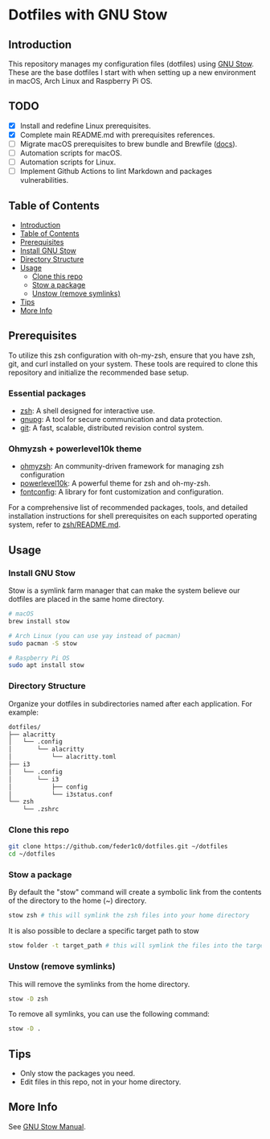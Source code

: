 # Dotfiles with GNU Stow

## Introduction

This repository manages my configuration files (dotfiles) using [GNU Stow](https://www.gnu.org/software/stow/). These are the base dotfiles I start with when setting up a new environment in macOS, Arch Linux and Raspberry Pi OS.

## TODO

- [x] Install and redefine Linux prerequisites.
- [x] Complete main README.md with prerequisites references.
- [ ] Migrate macOS prerequisites to brew bundle and Brewfile ([docs](https://docs.brew.sh/Brew-Bundle-and-Brewfile)).
- [ ] Automation scripts for macOS.
- [ ] Automation scripts for Linux.
- [ ] Implement Github Actions to lint Markdown and packages vulnerabilities.

## Table of Contents

- [Introduction](#introduction)
- [Table of Contents](#table-of-contents)
- [Prerequisites](#prerequisites)
- [Install GNU Stow](#install-gnu-stow)
- [Directory Structure](#directory-structure)
- [Usage](#usage)
  - [Clone this repo](#clone-this-repo)
  - [Stow a package](#stow-a-package)
  - [Unstow (remove symlinks)](#unstow-remove-symlinks)
- [Tips](#tips)
- [More Info](#more-info)

## Prerequisites

To utilize this zsh configuration with oh-my-zsh, ensure that you have zsh, git, and curl installed on your system. These tools are required to clone this repository and initialize the recommended base setup.

### Essential packages

- [zsh](https://github.com/zsh-users/zsh): A shell designed for interactive use.
- [gnupg](https://gnupg.org/): A tool for secure communication and data protection.
- [git](https://github.com/git/git): A fast, scalable, distributed revision control system.

### Ohmyzsh + powerlevel10k theme

- [ohmyzsh](https://github.com/ohmyzsh/ohmyzsh): An community-driven framework for managing zsh configuration
- [powerlevel10k](https://github.com/romkatv/powerlevel10k): A powerful theme for zsh and oh-my-zsh.
- [fontconfig](https://github.com/centricular/fontconfig): A library for font customization and configuration.

For a comprehensive list of recommended packages, tools, and detailed installation instructions for shell prerequisites on each supported operating system, refer to [zsh/README.md](zsh/README.md).

## Usage

### Install GNU Stow

Stow is a symlink farm manager that can make the system believe our dotfiles are placed in the same home directory.

```bash
# macOS
brew install stow

# Arch Linux (you can use yay instead of pacman)
sudo pacman -S stow

# Raspberry Pi OS
sudo apt install stow 
```

### Directory Structure

Organize your dotfiles in subdirectories named after each application. For example:

```bash
dotfiles/
├── alacritty
│   └── .config
│       └── alacritty
│           └── alacritty.toml
├── i3
│   └── .config
│       └── i3
│           ├── config
│           └── i3status.conf
└── zsh
    └── .zshrc
```


### Clone this repo

```bash
git clone https://github.com/feder1c0/dotfiles.git ~/dotfiles
cd ~/dotfiles
```

### Stow a package

By default the "stow" command will create a symbolic link from the contents of the directory to the home (~) directory.

```bash
stow zsh # this will symlink the zsh files into your home directory
```

It is also possible to declare a specific target path to stow

```bash
stow folder -t target_path # this will symlink the files into the target path
```

### Unstow (remove symlinks)

This will remove the symlinks from the home directory.

```bash
stow -D zsh
```

To remove all symlinks, you can use the following command:

```bash
stow -D .
```

## Tips

- Only stow the packages you need.
- Edit files in this repo, not in your home directory.

## More Info

See [GNU Stow Manual](https://www.gnu.org/software/stow/manual/stow.html).
